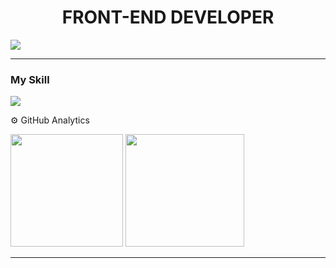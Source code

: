 
<h1 align="center" >FRONT-END DEVELOPER</h1 >

<img src="https://raw.githubusercontent.com/MarcosApodaca/img/master/aboutme.png?token=GHSAT0AAAAAACJDKEJIEXPWT42EGRHB7PXWZLNYVTA">
<hr >

### My Skill
<img src="https://skillicons.dev/icons?i=js,html,css,ts,react,git,)](https://skillicons.dev" >

⚙️ GitHub Analytics
<div >
  <img height="180em" src="https://github-readme-stats.vercel.app/api?username=MarcosApodaca&theme=dark&show_icons=true&hide_border=true&count_private=true"/>
  <img height="180em" width="190rem"  src="https://github-readme-stats.vercel.app/api/top-langs/?username=MarcosApodaca&theme=dark&show_icons=true&hide_border=true&layout=compact"/>
</div>
<hr>

